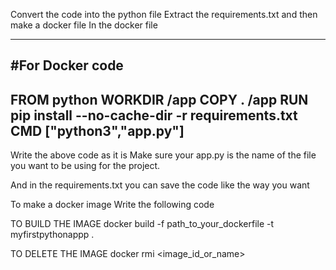 Convert the code into the python file
Extract the requirements.txt and then make a docker file
In the docker file

---------------------------------------------------------------------------------------------------------
#For Docker code
---------------------------------------------------------------------------------------------------------
FROM python
WORKDIR /app
COPY . /app
RUN pip install --no-cache-dir -r requirements.txt
CMD ["python3","app.py"]
--------------------------------------------------------------------------------------------------------

Write the above code as it is 
Make sure your app.py is the name of the file you want to be using for the project.

And in the requirements.txt you can save the code like the way you want


To make a docker image
Write the following code

TO BUILD THE IMAGE
docker build -f path_to_your_dockerfile -t myfirstpythonappp .

TO DELETE THE IMAGE
docker rmi <image_id_or_name>

